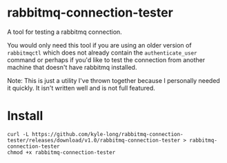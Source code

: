 rabbitmq-connection-tester
==========================
A tool for testing a rabbitmq connection.

You would only need this tool if you are using an older version of `rabbitmqctl` which does not already contain the `authenticate_user` command or perhaps if you'd like to test the connection from another machine that doesn't have rabbitmq installed.

Note: This is just a utility I've thrown together because I personally needed it quickly. It isn't written well and is not full featured.

Install
=======

    curl -L https://github.com/kyle-long/rabbitmq-connection-tester/releases/download/v1.0/rabbitmq-connection-tester > rabbitmq-connection-tester
    chmod +x rabbitmq-connection-tester
